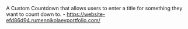 A Custom Countdown that allows users to enter a title for something they want to count down to. - https://website-efd86d94.rumennikolaevportfolio.com/
